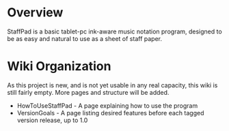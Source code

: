 # Overview #

StaffPad is a basic tablet-pc ink-aware music notation program, designed to be as easy and natural to use as a sheet of staff paper.

# Wiki Organization #

As this project is new, and is not yet usable in any real capacity, this wiki is still fairly empty.  More pages and structure will be added.

  * HowToUseStaffPad - A page explaining how to use the program
  * VersionGoals - A page listing desired features before each tagged version release, up to 1.0